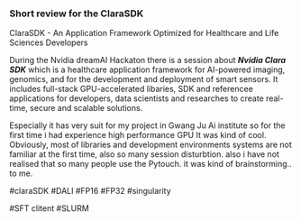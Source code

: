 ### Short review for the ClaraSDK

ClaraSDK - An Application Framework Optimized for Healthcare and Life Sciences Developers

During the Nvidia dreamAI Hackaton there is a session about ***Nvidia Clara SDK*** which is a healthcare application framework for AI-powered imaging, genomics, and for the development and deployment of smart sensors. It includes full-stack GPU-accelerated libaries, SDK and referencee applications for developers, data scientists and researches to create real-time, secure and scalable solutions.

Especially it has very suit for my project in Gwang Ju Ai institute so for the first time i had experience high performance GPU It was kind of cool. Obviously, most of libraries and development environments systems are not familiar at the first time, also so many session disturbtion. also i have not realised that so many people use the Pytouch. it was kind of brainstorming.. to me. 

#claraSDK #DALI #FP16 #FP32 #singularity 

#SFT clitent #SLURM